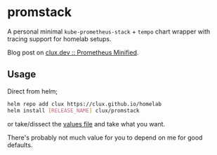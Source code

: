 # promstack

A personal minimal `kube-prometheus-stack` + `tempo` chart wrapper with tracing support for homelab setups.

Blog post on [clux.dev :: Prometheus Minified](https://clux.dev/post/2024-09-07-prometheus-minified/).

## Usage

Direct from helm;

```sh
helm repo add clux https://clux.github.io/homelab
helm install [RELEASE_NAME] clux/promstack
```

or take/dissect the [values file](https://github.com/clux/homelab/blob/main/charts/promstack/values.yaml) and take what you want.

There's probably not much value for you to depend on me for good defaults.
